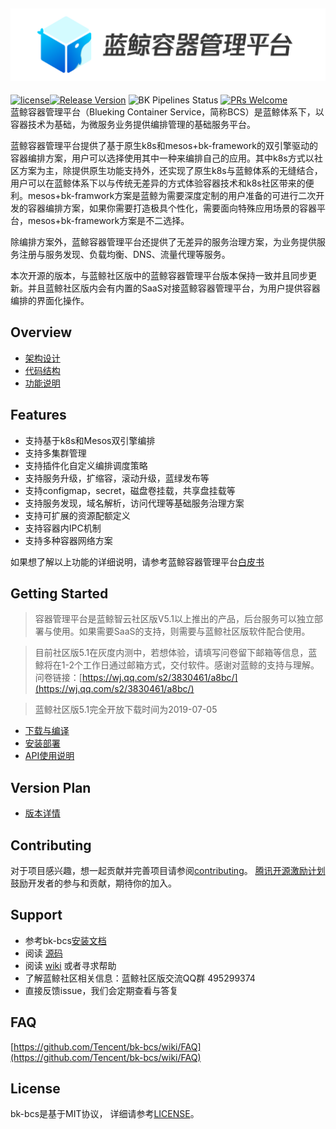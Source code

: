 ![蓝鲸容器管理平台.png](./docs/logo/bcs_zh.png)
---
[![license](https://img.shields.io/badge/license-mit-brightgreen.svg?style=flat)](https://github.com/Tencent/bk-bcs/blob/master/LICENSE)[![Release Version](https://img.shields.io/badge/release-1.12.x-brightgreen.svg)](https://github.com/Tencent/bk-bcs/releases) ![BK Pipelines Status](https://api.bkdevops.qq.com/process/api/external/pipelines/projects/bcs/p-95397dbecda4442795dd0125a33069cb/badge?X-DEVOPS-PROJECT-ID=bcs) [![PRs Welcome](https://img.shields.io/badge/PRs-welcome-brightgreen.svg)](https://github.com/Tencent/bk-bcs/pulls)                                                                                                                                                     
蓝鲸容器管理平台（Blueking Container Service，简称BCS）是蓝鲸体系下，以容器技术为基础，为微服务业务提供编排管理的基础服务平台。

蓝鲸容器管理平台提供了基于原生k8s和mesos+bk-framework的双引擎驱动的容器编排方案，用户可以选择使用其中一种来编排自己的应用。其中k8s方式以社区方案为主，除提供原生功能支持外，还实现了原生k8s与蓝鲸体系的无缝结合，用户可以在蓝鲸体系下以与传统无差异的方式体验容器技术和k8s社区带来的便利。mesos+bk-framwork方案是蓝鲸为需要深度定制的用户准备的可进行二次开发的容器编排方案，如果你需要打造极具个性化，需要面向特殊应用场景的容器平台，mesos+bk-framework方案是不二选择。

除编排方案外，蓝鲸容器管理平台还提供了无差异的服务治理方案，为业务提供服务注册与服务发现、负载均衡、DNS、流量代理等服务。

本次开源的版本，与蓝鲸社区版中的蓝鲸容器管理平台版本保持一致并且同步更新。并且蓝鲸社区版内会有内置的SaaS对接蓝鲸容器管理平台，为用户提供容器编排的界面化操作。

## Overview

* [架构设计](./docs/overview/architecture.md)
* [代码结构](./docs/overview/code_directory.md)
* [功能说明](./docs/overview/function.md)

## Features

* 支持基于k8s和Mesos双引擎编排
* 支持多集群管理
* 支持插件化自定义编排调度策略
* 支持服务升级，扩缩容，滚动升级，蓝绿发布等
* 支持configmap，secret，磁盘卷挂载，共享盘挂载等
* 支持服务发现，域名解析，访问代理等基础服务治理方案
* 支持可扩展的资源配额定义
* 支持容器内IPC机制
* 支持多种容器网络方案

如果想了解以上功能的详细说明，请参考蓝鲸容器管理平台[白皮书](https://docs.bk.tencent.com/bcs/)

## Getting Started

> 容器管理平台是蓝鲸智云社区版V5.1以上推出的产品，后台服务可以独立部署与使用。如果需要SaaS的支持，则需要与蓝鲸社区版软件配合使用。

> 目前社区版5.1在灰度内测中，若想体验，请填写问卷留下邮箱等信息，蓝鲸将在1-2个工作日通过邮箱方式，交付软件。感谢对蓝鲸的支持与理解。
> 问卷链接：[https://wj.qq.com/s2/3830461/a8bc/](https://wj.qq.com/s2/3830461/a8bc/)

> 蓝鲸社区版5.1完全开放下载时间为2019-07-05

* [下载与编译](docs/install/source_compile.md)
* [安装部署](docs/install/deploy-guide.md)
* [API使用说明](./docs/apidoc/api.md)

## Version Plan

* [版本详情](./docs/version/README.md)

## Contributing

对于项目感兴趣，想一起贡献并完善项目请参阅[contributing](./CONTRIBUTING.md)。
[腾讯开源激励计划](https://opensource.tencent.com/contribution) 鼓励开发者的参与和贡献，期待你的加入。

## Support

* 参考bk-bcs[安装文档](docs/install/deploy-guide.md)
* 阅读 [源码](https://github.com/Tencent/bk-bcs)
* 阅读 [wiki](https://github.com/Tencent/bk-bcs/wiki) 或者寻求帮助
* 了解蓝鲸社区相关信息：蓝鲸社区版交流QQ群 495299374
* 直接反馈issue，我们会定期查看与答复

## FAQ

[https://github.com/Tencent/bk-bcs/wiki/FAQ](https://github.com/Tencent/bk-bcs/wiki/FAQ)

## License

bk-bcs是基于MIT协议， 详细请参考[LICENSE](./LICENSE.TXT)。
